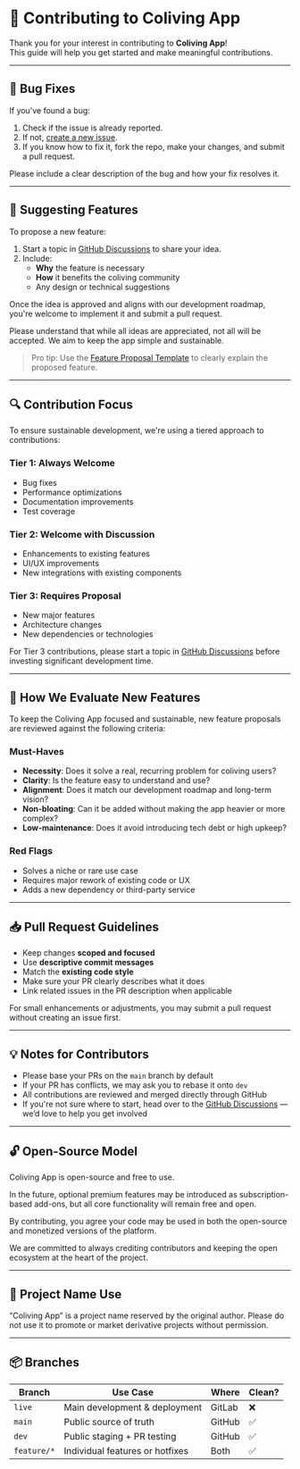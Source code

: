 # 🤝 Contributing to Coliving App

Thank you for your interest in contributing to **Coliving App**!  
This guide will help you get started and make meaningful contributions.

---

## 🐛 Bug Fixes

If you’ve found a bug:

1. Check if the issue is already reported.
2. If not, [create a new issue](https://github.com/colivingapp/coliving-app/issues).
3. If you know how to fix it, fork the repo, make your changes, and submit a pull request.

Please include a clear description of the bug and how your fix resolves it.

---

## 🌱 Suggesting Features

To propose a new feature:

1. Start a topic in [GitHub Discussions](https://github.com/colivingapp/coliving-app/discussions) to share your idea.
2. Include:
   - **Why** the feature is necessary
   - **How** it benefits the coliving community
   - Any design or technical suggestions

Once the idea is approved and aligns with our development roadmap, you're welcome to implement it and submit a pull request.

Please understand that while all ideas are appreciated, not all will be accepted. We aim to keep the app simple and sustainable.

> Pro tip: Use the [Feature Proposal Template](./docs/Feature-Proposal.md) to clearly explain the proposed feature.

---

## 🔍 Contribution Focus

To ensure sustainable development, we're using a tiered approach to contributions:

### Tier 1: Always Welcome
- Bug fixes
- Performance optimizations
- Documentation improvements
- Test coverage

### Tier 2: Welcome with Discussion
- Enhancements to existing features
- UI/UX improvements
- New integrations with existing components

### Tier 3: Requires Proposal
- New major features
- Architecture changes
- New dependencies or technologies

For Tier 3 contributions, please start a topic in [GitHub Discussions](https://github.com/colivingapp/coliving-app/discussions) before investing significant development time.

---

## 🔬 How We Evaluate New Features

To keep the Coliving App focused and sustainable, new feature proposals are reviewed against the following criteria:

### Must-Haves
- **Necessity**: Does it solve a real, recurring problem for coliving users?
- **Clarity**: Is the feature easy to understand and use?
- **Alignment**: Does it match our development roadmap and long-term vision?
- **Non-bloating**: Can it be added without making the app heavier or more complex?
- **Low-maintenance**: Does it avoid introducing tech debt or high upkeep?

### Red Flags
- Solves a niche or rare use case
- Requires major rework of existing code or UX
- Adds a new dependency or third-party service

---

## 📥 Pull Request Guidelines

- Keep changes **scoped and focused**
- Use **descriptive commit messages**
- Match the **existing code style**
- Make sure your PR clearly describes what it does
- Link related issues in the PR description when applicable

For small enhancements or adjustments, you may submit a pull request without creating an issue first.

---

## 💡 Notes for Contributors

- Please base your PRs on the `main` branch by default
- If your PR has conflicts, we may ask you to rebase it onto `dev`
- All contributions are reviewed and merged directly through GitHub
- If you're not sure where to start, head over to the [GitHub Discussions](https://github.com/colivingapp/coliving-app/discussions) — we’d love to help you get involved

---

## 🔓 Open-Source Model

Coliving App is open-source and free to use.

In the future, optional premium features may be introduced as subscription-based add-ons, but all core functionality will remain free and open.

By contributing, you agree your code may be used in both the open-source and monetized versions of the platform.

We are committed to always crediting contributors and keeping the open ecosystem at the heart of the project.

---

## 📛 Project Name Use

“Coliving App” is a project name reserved by the original author. Please do not use it to promote or market derivative projects without permission.

---

## 📦 Branches

| Branch      | Use Case                         | Where     | Clean? |
|-------------|----------------------------------|-----------|--------|
| `live`      | Main development & deployment    | GitLab    | ❌     |
| `main`      | Public source of truth           | GitHub    | ✅     |
| `dev`       | Public staging + PR testing      | GitHub    | ✅     |
| `feature/*` | Individual features or hotfixes  | Both      | ✅     |